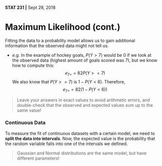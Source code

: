 **STAT 231 |** Sept 28, 2018


# Maximum Likelihood (cont.)

 Fitting the data to a probability model allows us to gain additional information that the observed data might not tell us.
   - *e.g.* In the example of hockey goals, $P(Y > 7)$ would be 0 if we look at the observed data (highest amount of goals scored was 7), but we know how to compute this:
      $$e_{7+} = 82P(Y>=7)$$
   We also know that $P(Y>=7)$ is $1 - P(Y<6)$.
   Therefore,
      $$e_{7+} = 82(1-P(Y<6))$$

> Leave your answers in exact values to avoid arithmetic errors, and double-check that the observed and expected values sum up to the same value!

### Continuous Data
To measure the fit of continuous datasets with a certain model, we need to **split the data into intervals**. Now, the expected value is the probability that the random variable falls into one of the intervals we defined.

> Gaussian and Normal distributions are the same model, but have different parameters!
